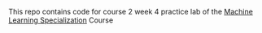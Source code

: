 This repo contains code for course 2 week 4 practice lab of the [Machine Learning Specialization](https://www.coursera.org/specializations/machine-learning-introduction) Course
